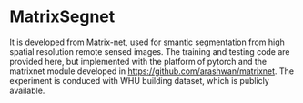 # MatrixSegnet
It is developed from Matrix-net, used for smantic segmentation from high spatial resolution remote sensed images.
The training and testing code are provided here, but implemented with the platform of pytorch and the matrixnet module developed in https://github.com/arashwan/matrixnet.
The experiment is conduced with WHU building dataset, which is publicly available.
